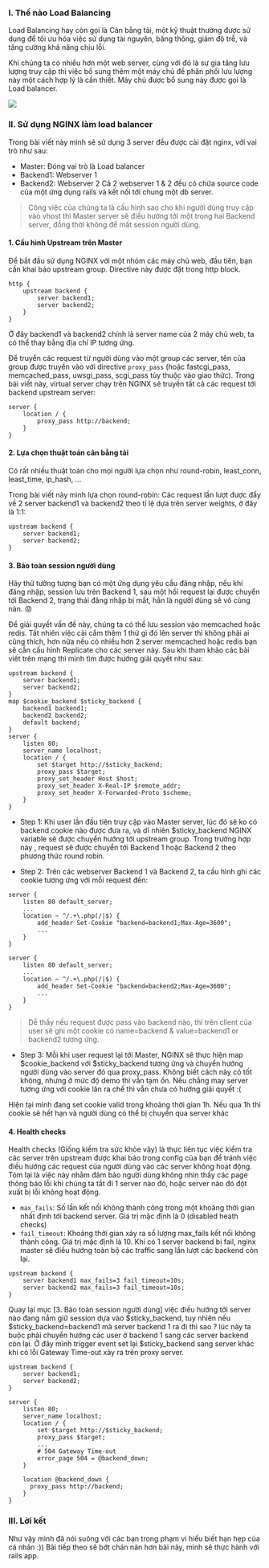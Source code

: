 ### I. Thế nào Load Balancing
Load Balancing hay còn gọi là Cân bằng tải, một kỹ thuật thường được sử dụng để tối ưu hóa việc sử dụng tài nguyên, băng thông, giảm độ trễ, và tăng cường khả năng chịu lỗi.

Khi chúng ta có nhiều hơn một web server, cùng với đó là sự gia tăng lưu lượng truy cập thì việc bổ sung thêm một máy chủ để phân phối lưu lượng này một cách hợp lý là cần thiết. Máy chủ được bổ sung này được gọi là Load balancer.

![](https://www.accuwebhosting.com/blog/wp-content/uploads/2019/06/benefits-of-Load-Balancing.jpg)

### II. Sử dụng NGINX làm load balancer
Trong bài viết này mình sẽ sử dụng 3 server đều được cài đặt nginx, với vai trò như sau:

- Master: Đóng vai trò là Load balancer
- Backend1: Webserver 1
- Backend2: Webserver 2
Cả 2 webserver 1 & 2 đều có chứa source code của một ứng dụng rails và kết nối tới chung một db server.

> Công việc của chúng ta là cấu hình sao cho khi người dùng truy cập vào vhost thì Master server sẽ điều hướng tới một trong hai Backend server, đồng thời không để mất session người dùng.

#### 1. Cấu hình Upstream trên Master
Để bắt đầu sử dụng NGINX với một nhóm các máy chủ web, đầu tiên, bạn cần khai báo upstream group. Directive này được đặt trong http block.
```nginx
http {
    upstream backend {
        server backend1;
        server backend2;
    }
}
```

Ở đây backend1 và backend2 chính là server name của 2 máy chủ web, ta có thể thay bằng địa chỉ IP tương ứng.

Để truyền các request từ người dùng vào một group các server, tên của group được truyền vào với directive `proxy_pass` (hoặc fastcgi_pass, memcached_pass, uwsgi_pass, scgi_pass tùy thuộc vào giao thức).
Trong bài viết này, virtual server chạy trên NGINX sẽ truyền tất cả các request tới backend upstream server:
```nginx
server {
    location / {
        proxy_pass http://backend;
    }
}
```
#### 2. Lựa chọn thuật toán cân bằng tải
Có rất nhiều thuật toán cho mọi người lựa chọn như round-robin, least_conn, least_time, ip_hash, ...

Trong bài viết này mình lựa chọn round-robin: Các request lần lượt được đẩy về 2 server backend1 và backend2 theo tỉ lệ dựa trên server weights, ở đây là 1:1:
```nginx
upstream backend {
    server backend1;
    server backend2;
}
```
#### 3. Bảo toàn session người dùng
Hãy thử tưởng tượng bạn có một ứng dụng yêu cầu đăng nhập, nếu khi đăng nhập, session lưu trên Backend 1, sau một hồi request lại được chuyển tới Backend 2, trạng thái đăng nhập bị mất, hẳn là người dùng sẽ vô cùng nản. :rage:

Để giải quyết vấn đề này, chúng ta có thể lưu session vào memcached hoặc redis. Tất nhiên việc cài cắm thêm 1 thứ gì đó lên server thì không phải ai cũng thích, hơn nữa nếu có nhiều hơn 2 server memcached hoặc redis bạn sẽ cần cấu hình Replicate cho các server này.
Sau khi tham khảo các bài viết trên mạng thì mình tìm được hướng giải quyết như sau:
```nginx
upstream backend {
    server backend1;
    server backend2;
}
map $cookie_backend $sticky_backend {
    backend1 backend1;
    backend2 backend2;
    default backend;
}
server {
    listen 80;
    server_name localhost;
    location / {
        set $target http://$sticky_backend;
        proxy_pass $target;
        proxy_set_header Host $host;
        proxy_set_header X-Real-IP $remote_addr;
        proxy_set_header X-Forwarded-Proto $scheme;
    }
}
```

- Step 1: Khi user lần đầu tiên truy cập vào Master server, lúc đó sẽ ko có backend cookie nào được đưa ra, và dĩ nhiên $sticky_backend NGINX variable sẽ được chuyển hướng tới upstream group. Trong trường hợp này , request sẽ được chuyển tới Backend 1 hoặc Backend 2 theo phương thức round robin.

- Step 2: Trên các webserver Backend 1 và Backend 2, ta cấu hình ghi các cookie tương ứng với mỗi request đến:
```nginx
server {
    listen 80 default_server;
    ...
    location ~ ^/.+\.php(/|$) {
        add_header Set-Cookie "backend=backend1;Max-Age=3600";
        ...
    }
}

server {
    listen 80 default_server;
    ...
    location ~ ^/.+\.php(/|$) {
        add_header Set-Cookie "backend=backend2;Max-Age=3600";
        ...
    }
}
```
> Dễ thấy nếu request được pass vào backend nào, thì trên client của user sẽ ghi một cookie có name=backend & value=backend1 or backend2 tương ứng.

- Step 3: Mỗi khi user request lại tới Master, NGINX sẽ thực hiện map $cookie_backend với $sticky_backend tương ứng và chuyển hướng người dùng vào server đó qua proxy_pass.
Không biết cách này có tốt không, nhưng ở mức độ demo thì vẫn tạm ổn. Nếu chẳng may server tương ứng với cookie lăn ra chế thì vẫn chưa có hướng giải quyết :(

Hiện tại mình đang set cookie valid trong khoảng thời gian 1h. Nếu qua 1h thì cookie sẽ hết hạn và người dùng có thể bị chuyển qua server khác
#### 4. Health checks
Health checks (Giống kiểm tra sức khỏe vậy) là thực liên tục việc kiểm tra các server trên upstream được khai báo trong config của bạn để tránh việc điều hướng các request của người dùng vào các server không hoạt động. Tóm lại là việc này nhằm đảm bảo người dùng không nhìn thấy các page thông báo lỗi khi chúng ta tắt đi 1 server nào đó, hoặc server nào đó đột xuất bị lỗi không hoạt động.

- `max_fails`: Số lần kết nối không thành công trong một khoảng thời gian nhất định tới backend server. Giá trị mặc định là 0 (disabled heath checks)
- `fail_timeout`: Khoảng thời gian xảy ra số lượng max_fails kết nối không thành công. Giá trị mặc định là 10.
Khi có 1 server backend bị fail, nginx master sẽ điều hướng toàn bộ các traffic sang lần lượt các backend còn lại.
```nginx
upstream backend {
    server backend1 max_fails=3 fail_timeout=10s;
    server backend2 max_fails=3 fail_timeout=10s;
}
```

Quay lại mục [3. Bảo toàn session người dùng] việc điều hướng tới server nào đang nắm giữ session dựa vào $sticky_backend, tuy nhiên nếu $sticky_backend=backend1 mà server backend 1 ra đi thì sao ? lúc này ta buộc phải chuyển hướng các user ở backend 1 sang các server backend còn lại. Ở đây mình trigger event set lại $sticky_backend sang server khác khi có lỗi Gateway Time-out xảy ra trên proxy server.
```nginx
upstream backend {
    server backend1;
    server backend2;
}

server {
    listen 80;
    server_name localhost;
    location / {
        set $target http://$sticky_backend;
        proxy_pass $target;
        ...
        # 504 Gateway Time-out
        error_page 504 = @backend_down;
    }

    location @backend_down {
      proxy_pass http://backend;
    }
}
```
### III. Lời kết
Như vậy mình đã nói suông với các bạn trong phạm vi hiểu biết hạn hẹp của cá nhân :)) Bài tiếp theo sẽ bớt chán nản hơn bài này, mình sẽ thực hành với rails app.

